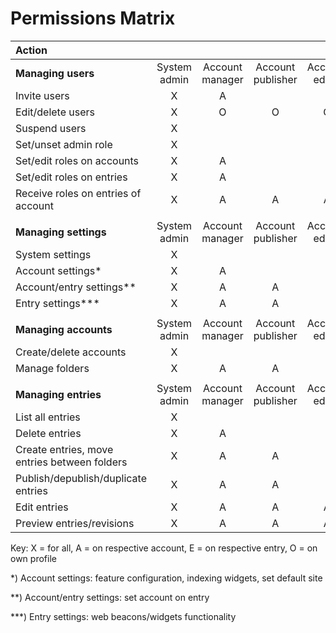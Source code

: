 # Permissions Matrix

| Action |  |  |  |  |  |  |  |  |  |  |
| :--- | :---: | :---: | :---: | :---: | :---: | :---: | :---: | :---: | :---: | :---: |
| __Managing users__ |  System admin | Account manager | Account publisher | Account editor | Account previewer | Account member | Entry manager | Entry publisher | Entry editor | Entry previewer |
| Invite users | X | A |  |  |  |  |  |  |  |  |
| Edit/delete users | X | O | O | O | O | O | O | O | O | O |
| Suspend users | X |  |  |  |  |  |  |  |  |  |
| Set/unset admin role | X |  |  |  |  |  |  |  |  |  |
| Set/edit roles on accounts | X | A |  |  |  |  |  |  |  |  |
| Set/edit roles on entries | X | A |  |  |  |  | E |  |  |  |
| Receive roles on entries of account | X | A | A | A | A | A |  |  |  |  |
|  |  |  |  |  |  |  |  |  |  |  |
| __Managing settings__ | System admin | Account manager | Account publisher | Account editor | Account previewer | Account member | Entry manager | Entry publisher | Entry editor | Entry previewer |
| System settings | X |  |  |  |  |  |  |  |  |  |
| Account settings* | X | A |  |  |  |  |  |  |  |  |
| Account/entry settings** | X | A | A |  |  |  |  |  |  |  |
| Entry settings*** | X | A | A |  |  |  | E | E |  |  |
|  |  |  |  |  |  |  |  |  |  |  |
| __Managing accounts__ | System admin | Account manager | Account publisher | Account editor | Account previewer | Account member | Entry manager | Entry publisher | Entry editor | Entry previewer |
| Create/delete accounts | X |  |  |  |  |  |  |  |  |  |
| Manage folders | X | A | A |  |  |  |  |  |  |  |
|  |  |  |  |  |  |  |  |  |  |  |
| __Managing entries__ | System admin | Account manager | Account publisher | Account editor | Account previewer | Account member | Entry manager | Entry publisher | Entry editor | Entry previewer |
| List all entries | X |  |  |  |  |  |  |  |  |  |
| Delete entries | X | A |  |  |  |  |  |  |  |  |
| Create entries, move entries between folders | X | A | A |  |  |  |  |  |  |  |
| Publish/depublish/duplicate entries | X | A | A |  |  |  | E | E |  |  |
| Edit entries | X | A | A | A |  |  | E | E | E |  |
| Preview entries/revisions | X | A | A | A | A |  | E | E | E | E |

Key: X = for all, A = on respective account, E = on respective entry, O = on own profile

*) Account settings: feature configuration, indexing widgets, set default site

**) Account/entry settings: set account on entry

***) Entry settings: web beacons/widgets functionality
